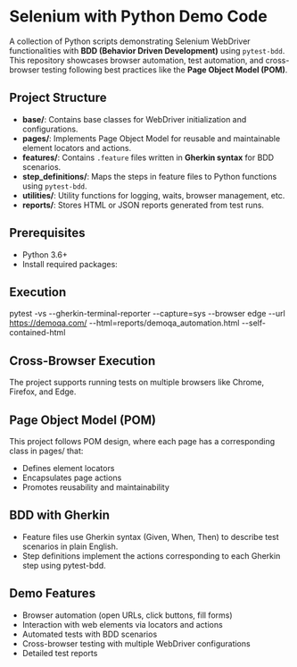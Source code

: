 # Selenium with Python Demo Code

A collection of Python scripts demonstrating Selenium WebDriver functionalities with **BDD (Behavior Driven Development)** using `pytest-bdd`. 
This repository showcases browser automation, test automation, and cross-browser testing following best practices like the **Page Object Model (POM)**.

## Project Structure
- **base/**: Contains base classes for WebDriver initialization and configurations.  
- **pages/**: Implements Page Object Model for reusable and maintainable element locators and actions.  
- **features/**: Contains `.feature` files written in **Gherkin syntax** for BDD scenarios.  
- **step_definitions/**: Maps the steps in feature files to Python functions using `pytest-bdd`.  
- **utilities/**: Utility functions for logging, waits, browser management, etc.  
- **reports/**: Stores HTML or JSON reports generated from test runs.  

## Prerequisites
- Python 3.6+  
- Install required packages:

## Execution
pytest -vs --gherkin-terminal-reporter --capture=sys --browser edge --url https://demoqa.com/ --html=reports/demoqa_automation.html --self-contained-html

## Cross-Browser Execution
The project supports running tests on multiple browsers like Chrome, Firefox, and Edge.

## Page Object Model (POM)
This project follows POM design, where each page has a corresponding class in pages/ that:
- Defines element locators
- Encapsulates page actions
- Promotes reusability and maintainability

## BDD with Gherkin
- Feature files use Gherkin syntax (Given, When, Then) to describe test scenarios in plain English.
- Step definitions implement the actions corresponding to each Gherkin step using pytest-bdd.

## Demo Features
- Browser automation (open URLs, click buttons, fill forms)
- Interaction with web elements via locators and actions
- Automated tests with BDD scenarios
- Cross-browser testing with multiple WebDriver configurations
- Detailed test reports
